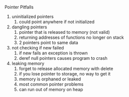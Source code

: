 Pointer Pitfalls

1. uninitialized pointers
   1. could point anywhere if not initialized
2. dangling pointers
   1. pointer that is released to memory (not valid)
   2. returning addresses of functions no longer on stack
   3. 2 pointers point to same data 
3. not checking if new failed
   1. if new fails an exception is thrown
   2. deref null pointers causes program to crash
4. leaking memory
   1. forget to release allocated memory with delete 
   2. if you lose pointer to storage, no way to get it 
   3. memory is orphaned or leaked 
   4. most common pointer problems 
   5. can run out of memory on heap 
